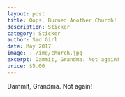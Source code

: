 ```yaml
---
layout: post
title: Oops, Burned Another Church!
description: Sticker
category: Sticker
author: Sad Girl
date: May 2017
image: ../img/church.jpg
excerpt: Dammit, Grandma. Not again!
price: $5.00
---
```


Dammit, Grandma. Not again!
